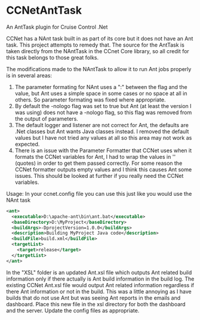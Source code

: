CCNetAntTask
============

An AntTask plugin for Cruise Control .Net

CCNet has a NAnt task built in as part of its core but it does not have an Ant task.  This project attempts to remedy
that.  The source for the AntTask is taken directly from the NAntTask in the CCnet Core library, so all credit for this 
task belongs to those great folks.

The modifications made to the NAntTask to allow it to run Ant jobs properly is in several areas:

1.  The parameter formating for NAnt uses a ":" between the flag and the value, but Ant uses a simple space in some cases or no space at all in others.  So parameter formating was fixed where appropriate.
2.  By default the -nologo flag was set to true but Ant (at least the version I was using) does not have a -nologo flag, so this flag was removed from the output of parameters.
3.  The default logger and listener are not correct for Ant, the defaults are .Net classes but Ant wants Java classes instead.  I removed the default values but I have not tried any values at all so this area may not work as expected.
4.  There is an issue with the Parameter Formatter that CCNet uses when it formats the CCNet variables for Ant, I had to wrap the values in '' (quotes) in order to get them passed correctly.  For some reason the CCNet formatter outputs empty values and I think this causes Ant some issues.  This should be looked at further if you really need the CCNet variables.

Usage:
In your ccnet.config file you can use this just like you would use the NAnt task

``` XML
<ant>
  <executable>D:\apache-ant\bin\ant.bat</executable>
  <baseDirectory>D:\MyProject</baseDirectory>
  <buildArgs>-DprojectVersion=1.0.0</buildArgs>
  <description>Building MyProject Java code</description>
  <buildFile>build.xml</buildFile>
  <targetList>
    <target>release</target>
  </targetList>
</ant>
```

In the "XSL" folder is an updated Ant.xsl file which outputs Ant related build information only if there actually is Ant build information in the build log.  The existing CCNet Ant.xsl file would output Ant related information regardless if there Ant information or not in the build.  This was a little annoying as I have builds that do not use Ant but was seeing Ant reports in the emails and dashboard.
Place this new file in the xsl directory for both the dashboard and the server.  Update the config files as appropriate.
